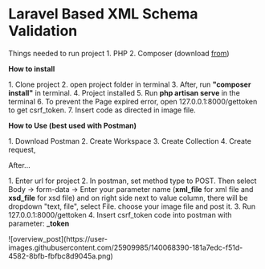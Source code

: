 <h1>Laravel Based XML Schema Validation</h1>

<p>
    Things needed to run project
    1. PHP
    2. Composer (download <a href="getcomposer.org/download">from</a>)
</p>
<p>
    <b>How to install</b>
</p>

<p>
    1. Clone project
    2. open project folder in terminal
    3. After, run <b>"composer install"</b> in terminal.
    4. Project installed
    5. Run <b>php artisan serve</b> in the terminal
    6. To prevent the Page expired error, open 127.0.0.1:8000/gettoken to get csrf_token.
    7. Insert code as directed in image file.
</p>

<p>
    <b>How to Use (best used with Postman)</b>
</p>

<p>
    1. Download Postman
    2. Create Workspace
    3. Create Collection
    4. Create request,
    <p>After...</p>
    1. Enter url for project
    2. In postman, set method type to POST.
    Then select Body -> form-data -> Enter your parameter name (<b>xml_file</b> for xml file and <b>xsd_file</b> for xsd file) and on right side next to value column, there will be dropdown "text, file", select File. choose your image file and post it.
    3. Run 127.0.0.1:8000/gettoken
    4. Insert csrf_token code into postman with parameter: <b>_token</b>
</p>
![overview_post](https://user-images.githubusercontent.com/25909985/140068390-181a7edc-f51d-4582-8bfb-fbfbc8d9045a.png)


